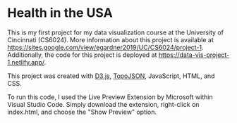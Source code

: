 # Health in the USA
This is my first project for my data visualization course at the University of Cincinnati (CS6024).
More information about this project is available at https://sites.google.com/view/egardner2019/UC/CS6024/project-1.
Additionally, the code for this project is deployed at https://data-vis-project-1.netlify.app/.

This project was created with [D3.js](https://d3js.org/), [TopoJSON](https://github.com/topojson/topojson), JavaScript, HTML, and CSS.

To run this code, I used the Live Preview Extension by Microsoft within Visual Studio Code. Simply download the extension, right-click on index.html, and choose the "Show Preview" option.
